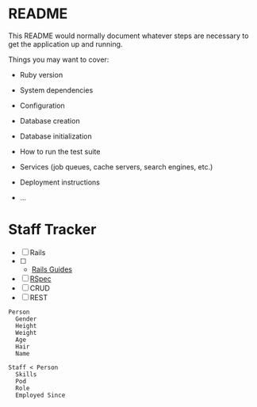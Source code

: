 # README

This README would normally document whatever steps are necessary to get the
application up and running.

Things you may want to cover:

* Ruby version

* System dependencies

* Configuration

* Database creation

* Database initialization

* How to run the test suite

* Services (job queues, cache servers, search engines, etc.)

* Deployment instructions

* ...

Staff Tracker
=============

- [ ] Rails
- [ ] - [Rails Guides](guides.rubyonrails.org/getting_started.html)
- [ ] [RSpec](http://rspec.info)
- [ ] CRUD
- [ ] REST

```
Person
  Gender
  Height
  Weight
  Age
  Hair
  Name

Staff < Person
  Skills
  Pod
  Role
  Employed Since
```

